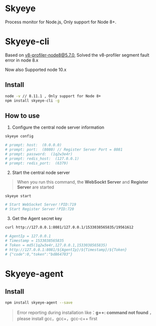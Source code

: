 Skyeye
=========================
Process monitor for Node.js, Only support for Node 8+.

# Skyeye-cli

Based on v8-profiler-node8@5.7.0, Solved the v8-profiler segment fault error in node 8.x

Now also Supported node 10.x

## Install

```bash
node -v // 8.11.1 , Only support for Node 8+
npm install skyeye-cli -g
```

## How to use
1. Configure the central node server information

```bash
skyeye config

# prompt: host:  (0.0.0.0) 
# prompt: port:  (8080) // Register Server Port = 8081
# prompt: password:  (1q2w3e4r) 
# prompt: redis_host:  (127.0.0.1) 
# prompt: redis_port:  (6379) 
```

2. Start the central node server
> When you run this command, the **WebSockt Server** and **Register Server** are started

```bash
skyeye start

# Start WebSocket Server！PID:719
# Start Register Server！PID:720
```

3. Get the Agent secret key

```bash
curl http://127.0.0.1:8081/127.0.0.1/1533038565835/19561612

# AgentIp = 127.0.0.1
# Timestamp = 1533038565835
# Token = md5(1q2w3e4r,127.0.0.1,1533038565835)
# http://127.0.0.1:8081/${AgentIp}/${Timestamp}/${Token}
# {"code":0,"token":"bd864703"}
```

# Skyeye-agent

## Install

```bash
npm install skyeye-agent --save
```

> Error reporting during installation like：**g++: command not found** ，please install gcc，gcc+，gcc-c++ first